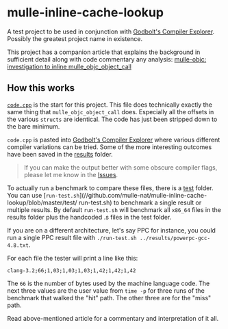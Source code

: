 # mulle-inline-cache-lookup

A test project to be used in conjunction with
[Godbolt's Compiler Explorer](https://godbolt.org). Possibly the greatest
project name in existence.

This project has a companion article that explains the background in sufficient
detail along with code commentary any analysis:
[mulle-objc: investigation to inline mulle_objc_object_call](//www.mulle-kybernetik.com/weblog/mulle_objc_inline_skater.html)


## How this works

[`code.cpp`](//github.com/mulle-nat/mulle-inline-cache-lookup/blob/master/code.cpp)
is the start for this project. This file does technically exactly the same thing
that `mulle_objc_object_call` does. Especially all the offsets in the various
`structs` are identical. The code has just been stripped down to the bare
minimum.

`code.cpp` is pasted into [Godbolt's Compiler Explorer](https://godbolt.org)
where various different compiler variations can be tried. Some of the more
interesting outcomes have been saved in the
[results](//github.com/mulle-nat/mulle-inline-cache-lookup/tree/master/results)
folder.

> If you can make the output better with some obscure compiler flags,
> please let me know in the [Issues](//github.com/mulle-nat/mulle-inline-cache-lookup/issues).

To actually run a benchmark to compare these files, there is a
[test](//github.com/mulle-nat/mulle-inline-cache-lookup/tree/master/test)
folder. You can use
[`run-test.sh`](//github.com/mulle-nat/mulle-inline-cache-lookup/blob/master/test/
run-test.sh)
to benchmark a single result or multiple results.
By default `run-test.sh` will benchmark all `x86_64` files in the
results folder plus the handcoded .s files in the test folder.

If you are on a different architecture, let's say PPC for instance, you could
run a single PPC result file with `./run-test.sh ../results/powerpc-gcc-4.8.txt`.

For each file the tester will print a line like this:

```
clang-3.2;66;1,03;1,03;1,03;1,42;1,42;1,42
```

The `66` is the number of bytes used by the machine language code. The next
three values are the user value from `time -p` for three runs of the benchmark
that walked the "hit" path. The other three are for the "miss" path.

Read above-mentioned article for a commentary and interpretation of it all.
